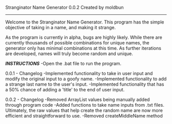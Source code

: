 Stranginator Name Generator 0.0.2
Created by moldbun

*****************

Welcome to the Stranginator Name Generator. This program has the simple objective of
taking in a name, and making it strange.

As the program is currently in alpha, bugs are highly likely. While there are
currently thousands of possible combinations for unique names, the generator
only has minimal combinations at this time. As further iterations are developed,
names will truly become random and unique.

***INSTRUCTIONS***
-Open the .bat file to run the program.

0.0.1 - Changelog
-Implemented functionality to take in user input and modify the original input to a goofy name.
-Implemented functionality to add a strange last name to the user's input.
-Implemented functionality that has a 50% chance of adding a 'title' to the end of user input.

0.0.2 - Changelog
-Removed ArrayList values being manually added through program code
-Added functions to take name inputs from .txt files. Ultimately, the raw values that
help create the random name are now more efficient and straightforward to use.
-Removed createMiddleName method
